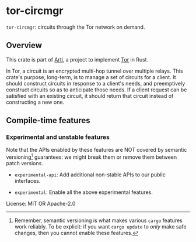 # tor-circmgr

`tor-circmgr`: circuits through the Tor network on demand.

## Overview

This crate is part of
[Arti](https://gitlab.torproject.org/tpo/core/arti/), a project to
implement [Tor](https://www.torproject.org/) in Rust.

In Tor, a circuit is an encrypted multi-hop tunnel over multiple
relays.  This crate's purpose, long-term, is to manage a set of
circuits for a client.  It should construct circuits in response
to a client's needs, and preemptively construct circuits so as to
anticipate those needs.  If a client request can be satisfied with
an existing circuit, it should return that circuit instead of
constructing a new one.

## Compile-time features

### Experimental and unstable features

Note that the APIs enabled by these features are NOT covered by
semantic versioning[^1] guarantees: we might break them or remove
them between patch versions.

* `experimental-api`: Add additional non-stable APIs to our public
  interfaces.

* `experimental`: Enable all the above experimental features.

[^1]: Remember, semantic versioning is what makes various `cargo`
features work reliably. To be explicit: if you want `cargo update`
to _only_ make safe changes, then you cannot enable these
features.

License: MIT OR Apache-2.0
